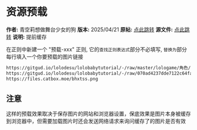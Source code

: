 # 资源预载

**作者:** 青空莉想做舞台少女的狗
**版本:** 2025/04/21
**原帖:** [点此跳转](https://discord.com/channels/1291925535324110879/1354791063935520898)
**源文件:** [点此跳转](https://gitgud.io/StageDog/tavern_resource/-/tree/main/src)
**说明:** 提前缓存

在正则中新建一个 "预载-xxx" 正则, 它的`查找正则表达式`部分不必填写, `替换为`部分每行填入一个你要预载的图片链接

```txt
https://gitgud.io/lolodesu/lolobabytutorial/-/raw/master/lologame/角色/水手服/猫爪生气.png&inline=false
https://gitgud.io/lolodesu/lolobabytutorial/-/raw/070ad4237dde7122c64facbd101fc89c9238a767/lologame/角色/水手服/猫爪生气.png?inline=false
https://files.catbox.moe/bhxtss.png
```

## 注意

这样的预载效果取决于保存图片的网站和浏览器设置，保底效果是图片本身被缓存到浏览器中，但需要加载图片时还会发送网络请求来询问缓存了的图片是否有效
